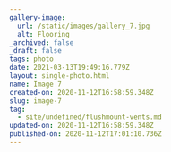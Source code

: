 ```yaml
---
gallery-image:
  url: /static/images/gallery_7.jpg
  alt: Flooring
_archived: false
_draft: false
tags: photo
date: 2021-03-13T19:49:16.779Z
layout: single-photo.html
name: Image 7
created-on: 2020-11-12T16:58:59.348Z
slug: image-7
tag:
  - site/undefined/flushmount-vents.md
updated-on: 2020-11-12T16:58:59.348Z
published-on: 2020-11-12T17:01:10.736Z
---
```


